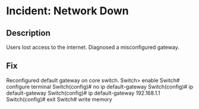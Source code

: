 # Incident: Network Down

## Description
Users lost access to the internet. Diagnosed a misconfigured gateway.



## Fix
Reconfigured default gateway on core switch.
   Switch> enable
Switch# configure terminal
Switch(config)# no ip default-gateway <old-gateway-ip>
Switch(config)# ip default-gateway <new-gateway-ip>
Switch(config)# ip default-gateway 192.168.1.1
Switch(config)# exit
Switch# write memory

